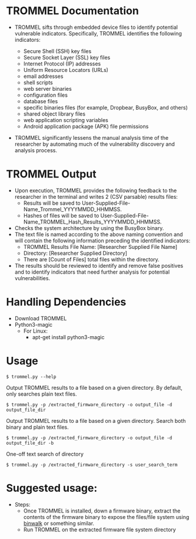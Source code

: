 # TROMMEL Documentation
* TROMMEL sifts through embedded device files to identify potential vulnerable indicators. Specifically, TROMMEL identifies the following indicators:
	* Secure Shell (SSH) key files
	* Secure Socket Layer (SSL) key files
	* Internet Protocol (IP) addresses
	* Uniform Resource Locators (URLs)
	* email addresses
	* shell scripts
	* web server binaries
	* configuration files
	* database files
	* specific binaries files (for example, Dropbear, BusyBox, and others)
	* shared object library files
	* web application scripting variables
	* Android application package (APK) file permissions

* TROMMEL significantly lessens the manual analysis time of the researcher by automating much of the vulnerability discovery and analysis process.

# TROMMEL Output
* Upon execution, TROMMEL provides the following feedback to the researcher in the terminal and writes 2 (CSV parsable) results files:
	* Results will be saved to User-Supplied-File-Name_Trommel_YYYYMMDD_HHMMSS.
	* Hashes of files will be saved to User-Supplied-File-Name_TROMMEL_Hash_Results_YYYYMMDD_HHMMSS.
* Checks the system architecture by using the BusyBox binary.
* The text file is named according to the above naming convention and will contain the following information preceding the identified indicators:
	* TROMMEL Results File Name: [Researcher Supplied File Name]
	* Directory: [Researcher Supplied Directory]
	* There are [Count of Files] total files within the directory.
* The results should be reviewed to identify and remove false positives and to identify indicators that need further analysis for potential vulnerabilities.


# Handling Dependencies
* Download TROMMEL
* Python3-magic
	* For Linux:
		* apt-get install python3-magic

# Usage
```
$ trommel.py --help
```
Output TROMMEL results to a file based on a given directory. By default, only searches plain text files.
```
$ trommel.py -p /extracted_firmware_directory -o output_file -d output_file_dir
```
Output TROMMEL results to a file based on a given directory. Search both binary and plain text files.
```
$ trommel.py -p /extracted_firmware_directory -o output_file -d output_file_dir -b
```
One-off text search of directory
```
$ trommel.py -p /extracted_firmware_directory -s user_search_term
```

# Suggested usage:
* Steps:
	* Once TROMMEL is installed, down a firmware binary, extract the contents of the firmware binary to expose the files/file system using [binwalk](https://github.com/devttys0/binwalk) or something similar.
	* Run TROMMEL on the extracted firmware file system directory
